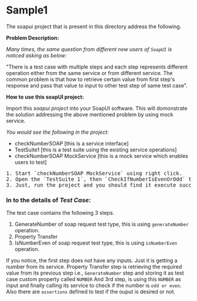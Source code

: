 # Sample1
The soapui project that is present in this directory address the following.

**Problem Description:**

_Many times, the same question from different new users of `SoapUI` is noticed asking as below:_

"There is a test case with multiple steps and each step represents different operation either from the same service or from different service. The common problem is that how to retrieve certain value from first step's response and pass that value to input to other test step of same test case". 

**How to use this soapUI project:**

Import this _soapui project_ into your SoapUI software. This will domonstrate the solution addressing the above mentioned problem by using mock service. 

_You would see the following in the project:_
- checkNumberSOAP [this is a service interface]
- TestSuite1 [this is a test suite using the existing service operations]
- checkNumberSOAP MockService [this is a mock service which enables users to test]
<pre>
1. Start `checkNumberSOAP MockService` using right click.
2. Open the `TestSuite 1`, then `CheckIfNumberIsEvenOrOdd` test case.
3. Just, run the project and you should find it execute successfully.
</pre>
### In to the details of _Test Case_:
The test case contains the following 3 steps.
1. GenerateNumber of soap request test type, this is using `generateNumber` operation.
2. Property Transfer
3. IsNumberEven of soap request test type, this is using `isNumberEven` operation.

If you notice, the first step does not have any inputs. Just it is getting a number from its service. 
Property Transfer step is retrieving the required value from its previous step i.e., `GenerateNumber` step and storing it as test case custom property called `NUMBER`
And 3rd step, is using this `NUMBER` as input and finally calling its service to check if the number is `odd or even`.
Also there are `assertions` defined to test if the ouput is desired or not.

